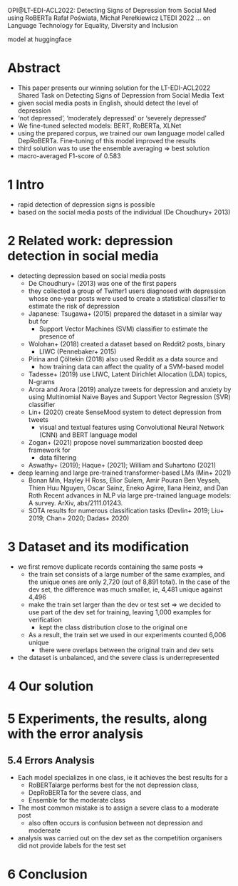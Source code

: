 OPI@LT-EDI-ACL2022: Detecting Signs of Depression from Social Med using RoBERTa
Rafał Poświata, Michał Perełkiewicz
LTEDI 2022 ... on Language Technology for Equality, Diversity and Inclusion

model at huggingface

# Abstract

* This paper presents our winning solution for the LT-EDI-ACL2022 Shared Task
  on Detecting Signs of Depression from Social Media Text
* given social media posts in English, should detect the level of depression
* ‘not depressed’, ‘moderately depressed’ or ‘severely depressed’
* We fine-tuned selected models: BERT, RoBERTa, XLNet
* using the prepared corpus, we trained our own language model called
  DepRoBERTa.  Fine-tuning of this model improved the results
* third solution was to use the ensemble averaging => best solution
* macro-averaged F1-score of 0.583

# 1 Intro

* rapid detection of depression signs is possible
* based on the social media posts of the individual (De Choudhury+ 2013)

# 2 Related work: depression detection in social media

* detecting depression based on social media posts
  * De Choudhury+ (2013) was one of the first papers
  * they collected a group of Twitter1 users diagnosed with depression whose
    one-year posts were used to create a statistical classifier to estimate the
    risk of depression
  * Japanese: Tsugawa+ (2015) prepared the dataset in a similar way but for
    * Support Vector Machines (SVM) classifier to estimate the presence of
  * Wolohan+ (2018) created a dataset based on Reddit2 posts, binary
    * LIWC (Pennebaker+ 2015)
  * Pirina and Çöltekin (2018) also used Reddit as a data source and
    * how training data can affect the quality of a SVM-based model
  * Tadesse+ (2019) use LIWC, Latent Dirichlet Allocation (LDA) topics, N-grams
  * Arora and Arora (2019) analyze tweets for depression and anxiety by using
    Multinomial Naive Bayes and Support Vector Regression (SVR) classifier
  * Lin+ (2020) create SenseMood system to detect depression from tweets 
    * visual and textual features using 
      Convolutional Neural Network (CNN) and BERT language model
  * Zogan+ (2021) propose novel summarization boosted deep framework for
    * data filtering
  * Aswathy+ (2019); Haque+ (2021); William and Suhartono (2021)
* deep learning and large pre-trained transformer-based LMs (Min+ 2021)
  * Bonan Min, Hayley H Ross, Elior Sulem, Amir Pouran Ben Veyseh,
      Thien Huu Nguyen, Oscar Sainz, Eneko Agirre, Ilana Heinz, and Dan Roth
    Recent advances in NLP via large pre-trained language models: A survey.
    ArXiv, abs/2111.01243.
  * SOTA results for numerous classification tasks
    (Devlin+ 2019; Liu+ 2019; Chan+ 2020; Dadas+ 2020)

# 3 Dataset and its modification

* we first remove duplicate records containing the same posts =>
  * the train set consists of a large number of the same examples, and the
    unique ones are only 2,720 (out of 8,891 total).  In the case of the
    dev set, the difference was much smaller, ie, 4,481 unique against 4,496
  * make the train set larger than the dev or test set
    => we decided to use part of the dev set for training,
    leaving 1,000 examples for verification 
    * kept the class distribution close to the original one
  * As a result, the train set we used in our experiments counted 6,006 unique
    * there were overlaps between the original train and dev sets
* the dataset is unbalanced, and the severe class is underrepresented

# 4 Our solution

# 5 Experiments, the results, along with the error analysis

## 5.4 Errors Analysis

* Each model specializes in one class, ie it achieves the best results for a
  * RoBERTalarge performs best for the not depression class,
  * DepRoBERTa for the severe class, and
  * Ensemble for the moderate class
* The most common mistake is to assign a severe class to a moderate post
  * also often occurs is confusion between not depression and modereate
* analysis was carried out on the dev set
  as the competition organisers did not provide labels for the test set

# 6 Conclusion
